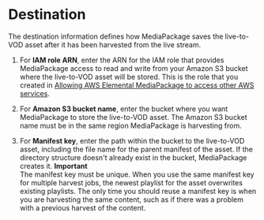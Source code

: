 # Destination<a name="hj-create-destination"></a>

The destination information defines how MediaPackage saves the live\-to\-VOD asset after it has been harvested from the live stream\.

1. For **IAM role ARN**, enter the ARN for the IAM role that provides MediaPackage access to read and write from your Amazon S3 bucket where the live\-to\-VOD asset will be stored\. This is the role that you created in [Allowing AWS Elemental MediaPackage to access other AWS services](setting-up-create-trust-rel.md)\.

1. For **Amazon S3 bucket name**, enter the bucket where you want MediaPackage to store the live\-to\-VOD asset\. The Amazon S3 bucket name must be in the same region MediaPackage is harvesting from\.

1. For **Manifest key**, enter the path within the bucket to the live\-to\-VOD asset, including the file name for the parent manifest of the asset\. If the directory structure doesn't already exist in the bucket, MediaPackage creates it\. 
**Important**  
The manifest key must be unique\. When you use the same manifest key for multiple harvest jobs, the newest playlist for the asset overwrites existing playlists\. The only time you should reuse a manifest key is when you are harvesting the same content, such as if there was a problem with a previous harvest of the content\.